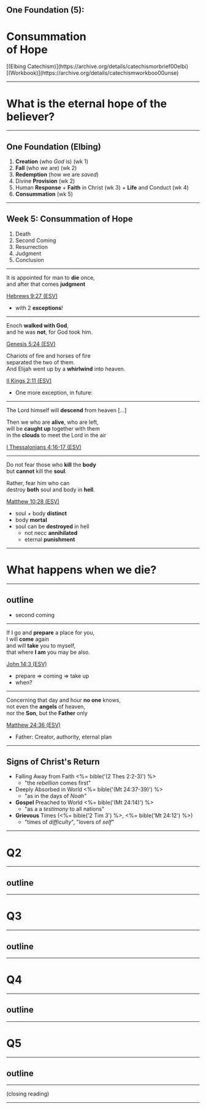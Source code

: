 <!-- .slide: data-background-image="https://sermons.seanho.com/img/bg/unsplash-iTwmi4p4Q_c-forest_sunbeam.jpg" -->
## One Foundation (5):
# Consummation <br/> of Hope

<div class="ref">
[(Elbing Catechism)](https://archive.org/details/catechismorbrief00elbi)
[(Workbook)](https://archive.org/details/catechismworkboo00unse)
</div>

---
<!-- .slide: data-background="white" -->
# What is the eternal **hope** of the believer?

---
<!-- .slide: data-background-image="https://sermons.seanho.com/img/bg/unsplash-c333d6YEhi0-bible.jpg" -->
## One Foundation <span class="ref">(Elbing)</span>
1. **Creation** (who *God* is) <span class="ref">(wk 1)</span>
1. **Fall** (who *we* are) <span class="ref">(wk 2)</span>
1. **Redemption** (how we are *saved*)
  1. Divine **Provision** <span class="ref">(wk 2)</span>
  1. Human **Response**
    + **Faith** in Christ <span class="ref">(wk 3)</span>
    + **Life** and Conduct <span class="ref">(wk 4)</span>
  1. **Consummation** <span class="ref">(wk 5)</span>

---
<!-- .slide: data-background-image="https://sermons.seanho.com/img/bg/unsplash-iTwmi4p4Q_c-forest_sunbeam.jpg" -->
## Week 5: Consummation of Hope
1. Death
1. Second Coming
1. Resurrection
1. Judgment
1. Conclusion

---
It is appointed for man to **die** once, <br/>
and after that comes **judgment**

[Hebrews 9:27 (ESV)](# "ref")

>>>
+ with 2 **exceptions**!

---
Enoch **walked with God**, <br/>
and he was **not**, for God took him.

[Genesis 5:24 (ESV)](# "ref")

Chariots of fire and horses of fire <br/>
separated the two of them. <br/>
And Elijah went up by a **whirlwind** into heaven.

[II Kings 2:11 (ESV)](# "ref")

>>>
+ One more exception, in future:

---
The Lord himself will **descend** from heaven [...]

Then we who are **alive**, who are left,  <br/>
will be **caught up** together with them  <br/>
in the **clouds** to meet the Lord in the air

[I Thessalonians 4:16-17 (ESV)](# "ref")

---
Do not fear those who **kill** the **body** <br/>
but **cannot** kill the **soul**.

Rather, fear him who can  <br/>
destroy **both** soul and body in **hell**.

[Matthew 10:28 (ESV)](# "ref")

>>>
+ soul + body **distinct**
+ body **mortal**
+ soul can be **destroyed** in hell
  + not necc **annihilated**
  + eternal **punishment**

---
<!-- .slide: data-background="white" -->
# What happens when we **die**?

---
## outline

>>>
+ second coming

---
If I go and **prepare** a place for you, <br/>
I will **come** again  <br/>
and will **take** you to myself,  <br/>
that where **I am** you may be also.

[John 14:3 (ESV)](# "ref")

>>>
+ prepare &rArr; coming &rArr; take up
+ when?

---
Concerning that day and hour **no one** knows, <br/>
not even the **angels** of heaven, <br/>
nor the **Son**, but the **Father** only

[Matthew 24:36 (ESV)](# "ref")

>>>
+ Father: Creator, authority, eternal plan

---
## Signs of Christ's Return
+ Falling Away from Faith
  <%= bible('(2 Thes 2:2-3)') %>
  + "the *rebellion* comes first"
+ Deeply Absorbed in World
  <%= bible('(Mt 24:37-39)') %>
  + "as in the days of *Noah*"
+ **Gospel** Preached to World
  <%= bible('(Mt 24:14)') %>
  + "as a a *testimony* to all nations"
+ **Grievous** Times
  (<%= bible('2 Tim 3') %>, <%= bible('Mt 24:12') %>)
  + "times of *difficulty*", "lovers of *self*"

---
<!-- .slide: data-background="white" -->
# Q2

---
## outline

---
<!-- .slide: data-background="white" -->
# Q3

---
## outline

---
<!-- .slide: data-background="white" -->
# Q4

---
## outline

---
<!-- .slide: data-background="white" -->
# Q5

---
## outline

---
<!-- .slide: data-background-image="https://sermons.seanho.com/img/bg/unsplash-iTwmi4p4Q_c-forest_sunbeam.jpg" -->
(closing reading)

---
<!-- .slide: data-background-image="https://sermons.seanho.com/img/bg/unsplash-iTwmi4p4Q_c-forest_sunbeam.jpg" class="empty" -->
